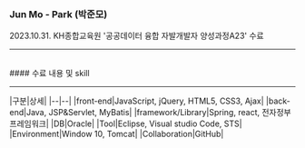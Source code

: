 ### Jun Mo - Park (박준모)

2023.10.31. KH종합교육원 '공공데이터 융합 자발개발자 양성과정A23' 수료
<hr>
<br>
#### 수료 내용 및 skill
<hr>
|구분|상세|
|--|--|
|front-end|JavaScript, jQuery, HTML5, CSS3, Ajax|
|back-end|Java, JSP&Servlet, MyBatis|
|framework/Library|Spring, react, 전자정부프레임워크|
|DB|Oracle|
|Tool|Eclipse, Visual studio Code, STS|
|Environment|Window 10, Tomcat|
|Collaboration|GitHub|


<!--
**JMo0001/JMo0001** is a ✨ _special_ ✨ repository because its `README.md` (this file) appears on your GitHub profile.

Here are some ideas to get you started:

- 🔭 I’m currently working on ...
- 🌱 I’m currently learning ...
- 👯 I’m looking to collaborate on ...
- 🤔 I’m looking for help with ...
- 💬 Ask me about ...
- 📫 How to reach me: ...
- 😄 Pronouns: ...
- ⚡ Fun fact: ...
-->
